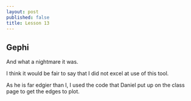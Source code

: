 ```yaml
---
layout: post
published: false
title: Lesson 13
---
```

## Gephi

And what a nightmare it was.

I think it would be fair to say that I did not excel at use of this tool. 

As he is far edgier than I, I used the code that Daniel put up on the class page to get the edges to plot. 